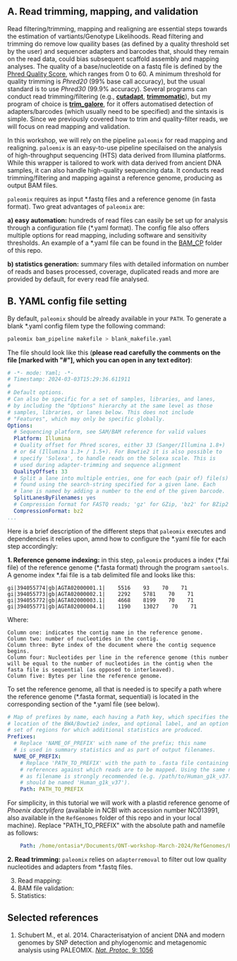 ## A. Read trimming, mapping, and validation

Read filtering/trimming, mapping and realigning are essential steps towards the estimation of vartiants/Genotype Likelihoods. 
Read filtering and trimming do remove low quaility bases (as defined by a quality threshold set by the user) and sequencer adapters and barcodes that, should they remain on the read data, could bias subsequent scaffold assembly and mapping analyses. The quality of a base/nucleotide on a fastq file is defined by the [Phred Quality Score](https://en.wikipedia.org/wiki/Phred_quality_score), which ranges from 0 to 60. A minimum threshold for quality trimming is _Phred20_ (99% base call accuracy), but the usual standard is to use _Phred30_ (99.9% accuracy). Several programs can conduct read trimming/filtering (e.g., [**cutadapt**](https://cutadapt.readthedocs.io/en/stable/), [**trimmomatic**](http://www.usadellab.org/cms/?page=trimmomatic)), but my program of choice is [**trim_galore**](https://github.com/FelixKrueger/TrimGalore), for it offers automatised detection of adapters/barcodes (which usually need to be specified) and the sintaxis is simple. Since we previously covered how to trim and quality-filter reads, we will focus on read mapping and validation.
  
In this workshop, we will rely on the pipeline `paleomix` for read mapping and realigning. `paloemix` is an easy-to-use pipeline specilaised on the analysis of high-throughput sequencing (HTS) data derived from Illumina platforms. While this wrapper is tailored to work with data derived from ancient DNA samples, it can also handle high-quality sequencing data. It conducts read trimming/filtering and mapping against a reference genome, producing as output BAM files. 

`paleomix` requires as input \*.fastq files and a reference genome (in fasta format). Two great advantages of `paleomix` are:

**a) easy automation:** hundreds of read files can easily be set up for analysis through a configuration file (*.yaml format). The config file also offers multiple options for read mapping, including software and sensitivity thresholds. An example of a \*.yaml file can be found in the [BAM_CP](https://github.com/siriusb-nox/PopGen_DARWIN_2024/tree/main/BAM_CP) folder of this repo.

**b) statistics generation:** summary files with detailed information on number of reads and bases processed, coverage, duplicated reads and more are provided by default, for every read file analysed.


## B. YAML config file setting

By default, `paleomix` should be already available in your `PATH`. To generate a blank \*.yaml config filem type the following command:

```bash
paleomix bam_pipeline makefile > blank_makefile.yaml
```

The file should look like this (**please read carefully the comments on the file [marked with "#"], which you can open in any text editor)**:

```yaml
# -*- mode: Yaml; -*-
# Timestamp: 2024-03-03T15:29:36.611911
#
# Default options.
# Can also be specific for a set of samples, libraries, and lanes,
# by including the "Options" hierarchy at the same level as those
# samples, libraries, or lanes below. This does not include
# "Features", which may only be specific globally.
Options:
  # Sequencing platform, see SAM/BAM reference for valid values
  Platform: Illumina
  # Quality offset for Phred scores, either 33 (Sanger/Illumina 1.8+)
  # or 64 (Illumina 1.3+ / 1.5+). For Bowtie2 it is also possible to
  # specify 'Solexa', to handle reads on the Solexa scale. This is
  # used during adapter-trimming and sequence alignment
  QualityOffset: 33
  # Split a lane into multiple entries, one for each (pair of) file(s)
  # found using the search-string specified for a given lane. Each
  # lane is named by adding a number to the end of the given barcode.
  SplitLanesByFilenames: yes
  # Compression format for FASTQ reads; 'gz' for GZip, 'bz2' for BZip2
  CompressionFormat: bz2
...
```

Here is a brief description of the different steps that `paleomix` executes and dependencies it relies upon, amnd how to configure the \*.yaml file for each step accordingly:

**1. Reference genome indexing:** in this step, `paleomix` produces a index (\*.fai file) of the reference genome (\*.fasta format) through the program `samtools`. A genome index \*.fai file is a tab delimited file and looks like this:

```
gi|394055774|gb|AGTA02000001.1|    5516    93    70    71
gi|394055773|gb|AGTA02000002.1|    2292    5781    70    71
gi|394055772|gb|AGTA02000003.1|    4668    8199    70    71
gi|394055771|gb|AGTA02000004.1|    1190    13027    70    71
```

Where:
```
Column one: indicates the contig name in the reference genome.
Column two: number of nucleotides in the contig.
Column three: Byte index of the document where the contig sequence begins.
Column four: Nucleotides per line in the reference genome (this number will be equal to the number of nucleotides in the contig when the fasta file is sequential (as opposed to interleaved).
Column five: Bytes per line the reference genome.
```

To set the reference genome, all that is needed is to specify a path where the reference genome (\*.fasta format, sequential) is located in the corresponding section of the \*.yaml file (see below). 

```yaml
# Map of prefixes by name, each having a Path key, which specifies the
# location of the BWA/Bowtie2 index, and optional label, and an option
# set of regions for which additional statistics are produced.
Prefixes:
  # Replace 'NAME_OF_PREFIX' with name of the prefix; this name
  # is used in summary statistics and as part of output filenames.
  NAME_OF_PREFIX:
    # Replace 'PATH_TO_PREFIX' with the path to .fasta file containing the
    # references against which reads are to be mapped. Using the same name
    # as filename is strongly recommended (e.g. /path/to/Human_g1k_v37.fasta
    # should be named 'Human_g1k_v37').
    Path: PATH_TO_PREFIX
```
For simplicity, in this tutorial we will work with a plastid reference genome of _Phoenix dactylifera_ (available in NCBI with accession number NC013991, also available in the `RefGenomes` folder of this repo and in your local machine). Replace "PATH_TO_PREFIX" with the absolute path and namefile as follows:

```yaml
    Path: /home/ontasia*/Documents/ONT-workshop-March-2024/RefGenomes/P_dactylifera_NC013991cp.fasta
```

**2. Read trimming:** `paleomix` relies on `adapterremoval` to filter out low quality nucleotides and adapters from \*.fastq files. 





3. Read mapping:
4. BAM file validation:
5. Statistics:

## Selected references
1. Schubert M., et al. 2014. Characterisatyion of ancient DNA and modern genomes by SNP detection and phylogenomic and metagenomic analysis using PALEOMIX. [_Nat. Protoc_. 9: 1056](https://pubmed.ncbi.nlm.nih.gov/24722405/) 
